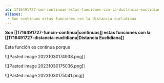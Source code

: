 ```yaml
---
id: 1716491727-son-continuas-estas-funciones-con-la-distancia-euclidiana
aliases:
 - Son continuas estas funciones con la distancia euclidiana
---
```



**Son [[1716491727-funcin-continua|continuas]] estas funciones con la [[1716491727-distancia-euclidiana|Distancia Euclidiana]]**

Esta función es continua porque 

![[Pasted image 20231030174938.png]]


![[Pasted image 20231030175036.png]]

![[Pasted image 20231030175041.png]]